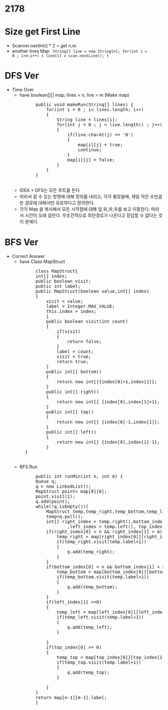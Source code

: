 2178
====
# Size get First Line
+ Scanner.nextInt() * 2 = get n,m
+ another lines Map
	<code>
		String[] line = new String[n];
		for(int i = 0 ; i<n;i++)
		{
			line[i] = scan.nextLine();
		}
	</code>
# DFS Ver
+ Time Over 
    + have boolean[][] map; lines = n, line = m (Make map)
        <pre>
	    	public void makeRun(String[] lines) {
	    		for(int i = 0 ; i< lines.length; i++)
	    		{
	    			String line = lines[i];
	    			for(int j = 0 ; j < line.length() ; j++)
	    			{
	    				if(line.charAt(j) == '0')
	    				{
	    					map[i][j] = true;
	    					continue;
	    				}
	    				map[i][j] = false;
	    			}
	    		}
	    	}
        </pre> 
    + IDEA > DFS는 모든 루트를 돈다
    + 따라서 갈 수 있는 방향에 대해 정의를 내리고, 각각 돌았을때, 제일 적은 수만큼 돈 경로에 대해서만 유효하다고 정의한다.
    + 각각 Map 을 복사해서 모든 시작점에 대해 앞,뒤,좌,우를 보고 이동한다. 따라서 시간이 오래 걸린다. 무조건적으로 최단경로가 나온다고 장담할 수 없다는 것이 문제다.<br>
# BFS Ver
+ Correct Answer
    + have Class MapStruct
        <pre>
        	class MapStruct{
			int[] index;
			public boolean visit;
			public int label;
			public MapStruct(boolean value,int[] index)
			{	
				visit = value;
				label = Integer.MAX_VALUE;
				this.index = index;
			    }
			    public boolean visit(int count)
			    {
			    	if(visit)
			    	{
			    		return false;
			    	}
				    label = count;
				    visit = true;
				    return true;
			    }
		    	public int[] bottom()
			    {
			    	return new int[]{index[0]+1,index[1]}; 
			    }
			    public int[] right()
			    {
				    return new int[] {index[0],index[1]+1};
			    }
		    	public int[] top()
		    	{
		    		return new int[] {index[0]-1,index[1]};
		    	}
		    	public int[] left()
		    	{
		    		return new int[] {index[0],index[1]-1};
		    	}
		}
        </pre>
    + BFS Run
        <pre>
            public int runMin(int n, int m) {
			Queue<MapStruct> q;
			q = new LinkedList<MapStruct>();
			MapStruct point= map[0][0];
			point.visit(1);
			q.add(point);
			while(!q.isEmpty()){
				MapStruct temp,temp_right,temp_bottom,temp_left,temp_top;
				temp=q.poll();
				int[] right_index = temp.right(),bottom_index = temp.bottom()
						,left_index = temp.left(), top_index = temp.top();
				if(right_index[0] < n && right_index[1] < m) {
					temp_right = map[right_index[0]][right_index[1]];
					if(temp_right.visit(temp.label+1))
					{
						q.add(temp_right);
					}
				}
				if(bottom_index[0] < n && bottom_index[1] < m) {
					temp_bottom = map[bottom_index[0]][bottom_index[1]];
					if(temp_bottom.visit(temp.label+1))
					{
						q.add(temp_bottom);
					}	
				}
				if(left_index[1] >=0)
				{
					temp_left = map[left_index[0]][left_index[1]];
					if(temp_left.visit(temp.label+1))
					{
						q.add(temp_left);
					}	
					
				}
				if(top_index[0] >= 0)
				{
					temp_top = map[top_index[0]][top_index[1]];
					if(temp_top.visit(temp.label+1))
					{
						q.add(temp_top);
					}	
					
				}
			}
			return map[n-1][m-1].label;
		    }
        </pre>
